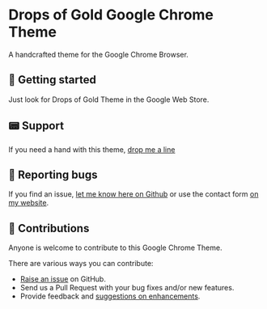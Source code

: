 # Drops of Gold Google Chrome Theme

A handcrafted theme for the Google Chrome Browser.

## :seedling: Getting started
Just look for Drops of Gold Theme in the Google Web Store. 

## :pager: Support

If you need a hand with this theme, [drop me a line](https://thijs.website/contact)

## :bug: Reporting bugs

If you find an issue, [let me know here on Github](https://github.com/thijswillemmoens/drops-of-gold-google-chrome/issues/new) or use the contact form [on my website](https://thijs.webiste/bugs).


## :ticket: Contributions

Anyone is welcome to contribute to this Google Chrome Theme. 

There are various ways you can contribute:

* [Raise an issue](https://github.com/thijswillemmoens/drops-of-gold-google-chrome/issues) on GitHub.
* Send us a Pull Request with your bug fixes and/or new features.
* Provide feedback and [suggestions on enhancements](https://thijs.website/feedback).